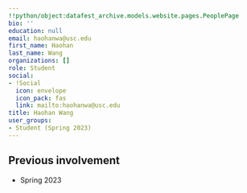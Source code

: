 ```yaml
---
!!python/object:datafest_archive.models.website.pages.PeoplePage
bio: ''
education: null
email: haohanwa@usc.edu
first_name: Haohan
last_name: Wang
organizations: []
role: Student
social:
- !Social
  icon: envelope
  icon_pack: fas
  link: mailto:haohanwa@usc.edu
title: Haohan Wang
user_groups:
- Student (Spring 2023)
---
```



## Previous involvement

* Spring 2023

